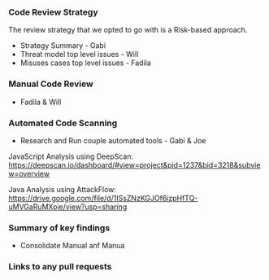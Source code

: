 ### Code Review Strategy 
The review strategy that we opted to go with is a Risk-based approach.
  * Strategy Summary - Gabi  
  * Threat model top level issues - Will
  * Misuses cases top level issues - Fadila

### Manual Code Review
  * Fadila & Will
  
### Automated Code Scanning
  * Research and Run couple automated tools - Gabi & Joe 
  
  JavaScript Analysis using DeepScan:
  https://deepscan.io/dashboard/#view=project&pid=1237&bid=3218&subview=overview
  
  Java Analysis using AttackFlow:
  https://drive.google.com/file/d/1ISsZNzKGJOf6izpHfTQ-uMVGaRuMXoie/view?usp=sharing
  
  
### Summary of key findings
  * Consolidate Manual anf Manua
### Links to any pull requests
